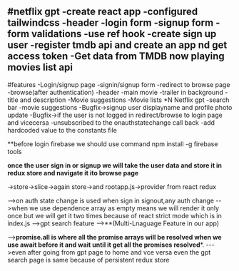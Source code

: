 #netflix gpt
-create react app
-configured tailwindcss
-header
-login form
-signup form
-form validations
-use ref hook
-create sign up user
-register tmdb api and create an app nd get access token
-Get data from TMDB now playing movies list api
-

#features
-Login/signup page
    -signin/signup form
    -redirect to browse page
-browse(after authentication)
 -header
 -main movie
    -trailer in background
    -title and description
    -Movie suggestions
       -Movie lists *N
Netflix gpt
    -search bar
    -movie suggestions
-Bugfix->signup user displayname and profile photo update
-Bugfix->if the user is not logged in redirect/browse to login page and vicecersa
-unsubscribed to the onauthstatechange call back
-add hardcoded value to the constants file


**before login firebase we should use command npm install -g firebase tools

**once the user sign in or signup we will take the user data and store it in redux store and navigate it ito browse page**

->store->slice->again store->and rootapp.js->provider from react redux

-->on auth state change is used when sign in signout,any auth change
-->when we use dependence array as empty means we will render it only once but we will get it two times because of react strict mode which is in index.js
-->gpt search feature
-->**(Multi-Lnaguage Feature in our app)

-->**promise.all is where all the promise arrays will be resolved when we use await before it and wait until it get all the promises resolved***.
--->even after going from gpt page to home and vce versa even the gpt search page is same because of persistent redux store